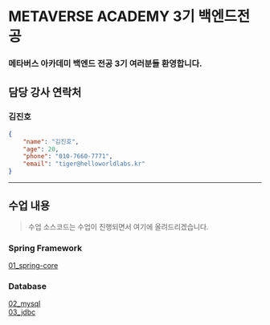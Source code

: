 # METAVERSE ACADEMY 3기 백엔드전공
### 메타버스 아카데미 백엔드 전공 3기 여러분들 환영합니다.

## 담당 강사 연락처
### 김진호
```json
{
    "name": "김진호",
    "age": 20,
    "phone": "010-7660-7771",
    "email": "tiger@helloworldlabs.kr"
}
```
---
## 수업 내용
> 수업 소스코드는 수업이 진행되면서 여기에 올려드리겠습니다.

### Spring Framework
[01_spring-core](https://github.com/20230617-MTVS-3rd-Backend/01_spring-core)

### Database
[02_mysql](https://github.com/20230617-MTVS-3rd-Backend/02_mysql)<br>
[03_jdbc](https://github.com/20230617-MTVS-3rd-Backend/03_jdbc)<br>
